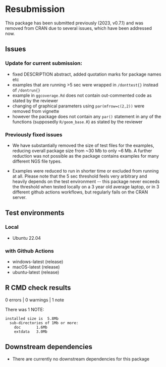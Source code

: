 # Resubmission

This package has been submitted previously (2023, v0.7.1) and was removed
from CRAN due to several issues, which have been addressed now.

## Issues

### Update for current submission:

- fixed DESCRIPTION abstract, added quotation marks for package names etc
- examples that are running >5 sec were wrapped in `/donttest{}` instead of `/dontrun{}`
- example in `ggcoverage.Rd` does not contain out-commented code as stated by the reviewer
- changing of graphical parameters using `par(mfrow=c(2,2))` were removed from vignette
- however the package does not contain any `par()` statement in any of the
  functions (supposedly `R/geom_base.R`) as stated by the reviewer

### Previously fixed issues

- We have substantially removed the size of test files for the examples,
reducing overall package size from ~30 Mb to only ~6 Mb. A further reduction
was not possible as the package contains examples for many different NGS file
types.

- Examples were reduced to run in shorter time or excluded from running at all.
Please note that the 5 sec threshold feels very arbitrary and heavily depends
on the test environment -- this package never exceeds the threshold when
tested locally on a 3 year old average laptop, or in 3 different github actions 
workflows, but regularly fails on the CRAN server.

## Test environments

### Local

- Ubuntu 22.04

### with Github Actions

- windows-latest (release)
- macOS-latest (release)
- ubuntu-latest (release)

## R CMD check results

0 errors | 0 warnings | 1 note

There was 1 NOTE:

```
installed size is  5.8Mb
  sub-directories of 1Mb or more:
    doc       1.6Mb
    extdata   3.0Mb
```

## Downstream dependencies

- There are currently no downstream dependencies for this package
